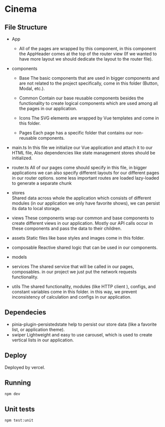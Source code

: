 # Cinema


## File Structure

 - App  
	 - All of the pages are wrapped by this component, in this component the AppHeader comes at the top of the router view (If we wanted to have more layout we should dedicate the layout to the router file).  
	 
 -  components
	 - 	 Base
		 The basic components that are used in bigger components and are not related to the project specifically, come in this folder (Button, Modal, etc.).
	  -   Common
		 Contain our base reusable components besides the functionality to create logical components which are used among all the pages in our application. 
		 
	 -   Icons
		 The SVG elements are wrapped by Vue templates and come in this folder.
	 -   Pages
		 Each page has a specific folder that contains our non-reusable components.
		 

 -  main.ts
	In this file we initialize our Vue application and attach it to our HTML file, Also dependencies like state management stores should be initialized.
 - router.ts
	 All of our pages come should specify in this file, in bigger applications we can also specify different layouts for our different pages in our router options. some less important routes are loaded lazy-loaded to generate a separate chunk
 - stores       
	 Shared data across whole the application which consists of different modules (in our application we only have favorite shows), we can persist its data to local storage.
 - views
	 These components wrap our common and base components to create different views in our application. Mostly our API calls occur in these components and pass the data to their children.
 - assets
	 Static files like base styles and images come in this folder.    
 - composable
	  Reactive shared logic that can be used in our components.
 - models       
 - services
	 The shared service that will be called in our pages, composables. in our project we just put the network requests functionality.
	     
 -  utils
	 The shared functionality, modules (like HTTP client ), configs, and constant variables come in this folder. in this way, we prevent inconsistency of calculation and configs in our application.

## Dependecies

 - pinia-plugin-persistedstate
	 help to persist our store data (like a favorite list, or application theme).
 - swiper
	 Lightweight and easy to use carousel, which is used to create vertical lists in our application.

## Deploy

Deployed by vercel.

## Running

    npm dev
    
## Unit tests

    npm test:unit
